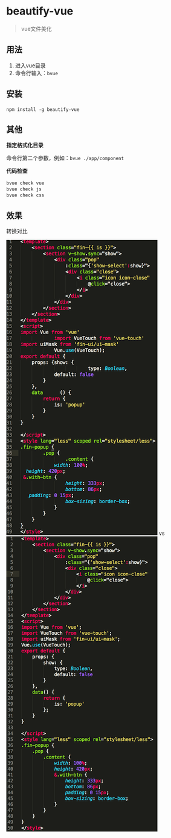 # beautify-vue
>vue文件美化

## 用法

1. 进入vue目录
2. 命令行输入：`bvue`

## 安装

`npm install -g beautify-vue`

## 其他

**指定格式化目录**

命令行第二个参数，例如：`bvue ./app/component`

**代码检查**

```
bvue check vue
bvue check js
bvue check css

```

## 效果

转换对比

![before](doc/img/before.png) vs ![after](doc/img/after.png)


